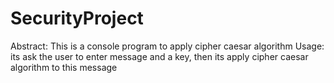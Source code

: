 # SecurityProject
Abstract:
This is a console program to apply cipher caesar algorithm 
Usage:
its ask the user to enter message and a key, then its apply cipher caesar algorithm to this message

